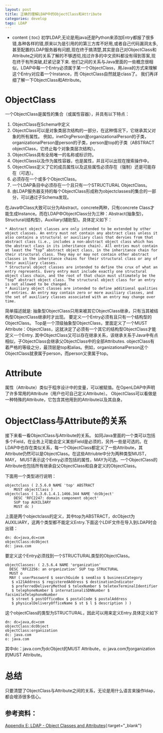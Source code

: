```yaml
---
layout: post
title: 正确的理解LDAP中的ObjectClass和Attribute
categories: develop
tags: LDAP
---
```


* content
{:toc}
初学LDAP,无论是用java还是Python来添加Entry都报了很多错,各种各样的错,原来以为是引用的的第三方库不好用,或者自己代码漏洞太多,甚至配置的LDAP服务器有问题,现在终于搞清楚,其实是自己对ObjectClass和Attribute之间的关系了解的不够透彻,找过许多的中文资料都没有得到答案,现在终于有所突破,赶紧记录下来.
他们之间的关系与Java里面的一些概念很相似，LDAP中每一个Entry必须属于某一个ObjectClass，用Java的方式来理解这个Entry对应着一个Instance，而 ObjectClass自然就是class了。
我们再详细了解一下ObjectClass和Attribute。<!-- more -->

# ObjectClass

一个ObjectClass是属性的集合（或属性容器），并具有以下特点：

1. ObjectClass在Schema中定义
2. ObjectClass可以是对象类层次结构的一部分，在这种情况下，它继承其父对象的所有属性。 例如，inetOrgPerson是organizationalPerson的子类，organizationalPerson是person的子类，person是top的子类（ABSTRACT objectClass，它终止每个对象类层次结构）。
3. ObjectClass具有全局唯一的名称或标识符。
4. ObjectClass以及作为属性容器，也是属性，并且可以出现在搜索操作中。
5. ObjectClass定义了它的成员属性以及这些属性必须存在（强制）还是可能存在（可选）。
6. 必须存在一个或多个ObjectClass。
7. 一个LDAP条目中必须存在一个且只有一个STRUCTURAL ObjectClass。
8. 由LDAP服务器支持的每个ObjectClass形成称为objectclasses的集合的一部分，可以通过子Schema发现。




在Java中Class大致可以分为Abstract，concrete两种，只有concrete Class才能生成Instance。而在LDAP中ObjectClass分为三种：Abstract(抽象型)，Structural(结构型)，Auxiliary(辅助型)。具体定义如下：

```shell
* Abstract object classes are only intended to be extended by other object classes. An entry must not contain any abstract class unless it also contains a structural or auxiliary class that dervies from that abstract class (i.e., includes a non-abstract object class which has the abstract class in its inheritance chain). All entries must contain at least the “top” abstract object class, in the inheritance chain for their structural class. They may or may not contain other abstract classes in the inheritance chains for their structural class or any of their auxiliary classes.
* Structural object classes are intended to define the crux of what an entry represents. Every entry must include exactly one structural object class chain, and the root of that chain must ultimately be the “top” abstract object class. The structural object class for an entry is not allowed to be changed.
* Auxiliary object classes are intended to define additional qualities of entries. An entry may contain zero or more auxiliary classes, and the set of auxiliary classes associated with an entry may change over time.
```

简单描述就是:
抽象型ObjectClass只用来被其它ObjectClass继承，只有当其被结构型ObjectClass继承时才出现。
要定义一个Entry必须有且只有一个结构型的ObjectClass。
Top是一个顶级抽象型ObjectClass，里面定义了一个MUST Attribute：ObjectClass，这就决定了必须有一个其它的结构型ObjectClass才能定义一个Entry.	其中ObjectClass又可以存在继承关系，该继承关系于Java中有点相似，子ObjectClass会继承父ObjectClass中的全部Attributes.
objectClass有着严格的等级之分，最顶层是top和alias。例如，organizationalPerson这个ObjectClass就隶属于person，而person又隶属于top。

# Attribute

属性（Attribute）类似于程序设计中的变量，可以被赋值。在OpenLDAP中声明了许多常用的Attribute（用户也可自己定义Attribute）。
ObjectClass可以看做是一种特殊的Attribute，它包含其他用到的Attribute以及其自身。

# ObjectClass与Attribute的关系

接下来看一看ObjectClass与Attribute的关系。
如同Java里面的一个类可以包括多个Field，在业务上可能会定义某些Field是必须的，另外一些是可选的。在LDAP中也存在类似关系，每一个ObjectClass都定义了一些Attribute，其Attribute仍然可以是ObjectClass。在这些Attriubte中分为两种类型MUST，MAY， MUST表示这个Entry必须包括的属性，MAY为可选。一个ObjectClass的Attribute也包括所有继承自父ObjectClass和自身定义的ObjectClass。

下面用一个类型进行说明：

```shell
objectclass ( 2.5.6.0 NAME 'top' ABSTRACT
    MUST objectClass )
objectclass ( 1.3.6.1.4.1.1466.344 NAME 'dcObject'
    DESC 'RFC2247: domain component object'
    SUP top AUXILIARY
    MUST dc )
```

上面是两个objectclass的定义，其中top为ABSTRACT，dcObject为AUXILIARY，这两个类型都不能定义Entry.下面这个LDIF文件在导入到LDAP时会出错：

```shell
dn: dc=java,dc=com
objectClass:dcObject
dc: java.com
```

要定义这个Entry必须找到一个STRUCTURAL类型的ObjectClass。

```shell
objectClasses: ( 2.5.6.4 NAME 'organization'
  DESC 'RFC2256: an organization' SUP top STRUCTURAL
  MUST o
  MAY ( userPassword $ searchGuide $ seeAlso $ businessCategory
   $ x121Address $ registeredAddress $ destinationIndicator
   $ preferredDeliveryMethod $ telexNumber $ teletexTerminalIdentifier
   $ telephoneNumber $ internationaliSDNNumber $ facsimileTelephoneNumber
   $ street $ postOfficeBox $ postalCode $ postalAddress
   $ physicalDeliveryOfficeName $ st $ l $ description ) )
```

这个objectClass的类型为STRUCTURAL，因此可以用来定义Entry.具体定义如下

```shell
dn: dc=java,dc=com
objectClass:dcObject
objectClass:organization
dc: java.com
o: java.com
```

其中dc：java.com为dcObject的MUST Attribute，o: java.com为organization的MUST Attribute。

# 总结

只要清楚了ObjectClass与Attribute之间的关系，无论是用什么语言来操作ldap，都会增添很多信心。

## 参考资料：

[Appendix E: LDAP - Object Classes and Attributes](http://www.zytrax.com/books/ldap/ape/){:target="_blank"}
